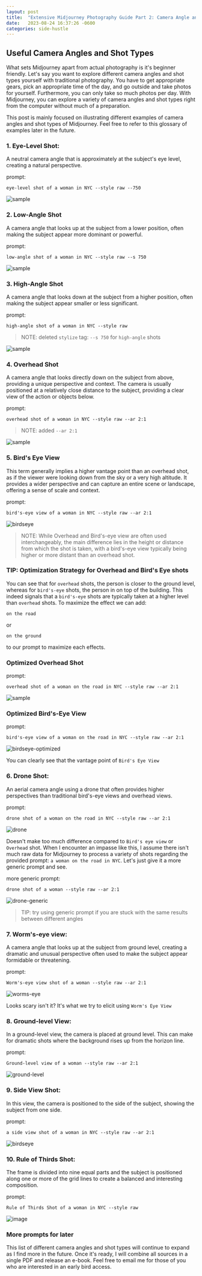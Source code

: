 ```yaml
---
layout: post
title:  "Extensive Midjourney Photography Guide Part 2: Camera Angle and Shot Type"
date:   2023-08-24 16:37:26 -0600
categories: side-hustle
---
```


## Useful Camera Angles and Shot Types

What sets Midjourney apart from actual photography is it's beginner friendly. Let's say you want to explore different camera angles and shot types yourself with traditional photography. You have to get appropriate gears, pick an appropriate time of the day, and go outside and take photos for yourself. Furthermore, you can only take so much photos per day. With Midjourney, you can explore a variety of camera angles and shot types right from the computer without much of a preparation.

This post is mainly focused on illustrating different examples of camera angles and shot types of Midjourney. Feel free to refer to this glossary of examples later in the future.

### **1. Eye-Level Shot:**

A neutral camera angle that is approximately at the subject's eye level, creating a natural perspective.

prompt:

```prompt
eye-level shot of a woman in NYC --style raw --750
```

![sample](https://res.cloudinary.com/dr7urwhzf/image/upload/v1690802033/nathan/1-camera-angles-shot-types/1-eye-level_tymf6b.png)

### **2. Low-Angle Shot**

A camera angle that looks up at the subject from a lower position, often making the subject appear more dominant or powerful.

prompt:

```prompt
low-angle shot of a woman in NYC --style raw --s 750
```

![sample](https://res.cloudinary.com/dr7urwhzf/image/upload/v1690802033/nathan/1-camera-angles-shot-types/2-low-angle_ng2wzn.png)

### **3. High-Angle Shot**

A camera angle that looks down at the subject from a higher position, often making the subject appear smaller or less significant.

prompt:

```prompt
high-angle shot of a woman in NYC --style raw
```

>NOTE:  deleted `stylize` tag: `--s 750` for `high-angle` shots

![sample](https://res.cloudinary.com/dr7urwhzf/image/upload/v1690802033/nathan/1-camera-angles-shot-types/3-high-angle_vjv5pj.png)

### **4. Overhead Shot**

A camera angle that looks directly down on the subject from above, providing a unique perspective and context. The camera is usually positioned at a relatively close distance to the subject, providing a clear view of the action or objects below.

prompt:

```prompt
overhead shot of a woman in NYC --style raw --ar 2:1
```

>NOTE:  added `--ar 2:1`

![sample](https://res.cloudinary.com/dr7urwhzf/image/upload/v1690802031/nathan/1-camera-angles-shot-types/4-overhead_lglrhs.webp)

### **5. Bird's Eye View**

This term generally implies a higher vantage point than an overhead shot, as if the viewer were looking down from the sky or a very high altitude. It provides a wider perspective and can capture an entire scene or landscape, offering a sense of scale and context.

prompt:

```prompt
bird's-eye view of a woman in NYC --style raw --ar 2:1
```

![birdseye](https://res.cloudinary.com/dr7urwhzf/image/upload/v1690802031/nathan/1-camera-angles-shot-types/4-overhead_lglrhs.webp)

> NOTE: While Overhead and Bird's-eye view are often used interchangeably, the main difference lies in the height or distance from which the shot is taken, with a bird's-eye view typically being higher or more distant than an overhead shot.

### TIP: **Optimization Strategy for Overhead and Bird's Eye shots**

You can see that for `overhead` shots, the person is closer to the ground level, whereas for `bird's-eye` shots, the person in on top of the building. This indeed signals that a `bird's-eye` shots are typically taken at a higher level than `overhead` shots. To maximize the effect we can add:

```prompt
on the road
```

or

```prompt
on the ground
```

to our prompt to maximize each effects.

### **Optimized Overhead Shot**

prompt:

```prompt
overhead shot of a woman on the road in NYC --style raw --ar 2:1
```

![sample](https://res.cloudinary.com/dr7urwhzf/image/upload/v1690802031/nathan/1-camera-angles-shot-types/4-overhead-optimized_c6nzf3.webp)

### **Optimized Bird's-Eye View**

prompt:

```prompt
bird's-eye view of a woman on the road in NYC --style raw --ar 2:1
```

![birdseye-optimized](https://res.cloudinary.com/dr7urwhzf/image/upload/v1690802031/nathan/1-camera-angles-shot-types/5-birdseye-optimized_kcxc5d.webp)

You can clearly see that the vantage point of `Bird's Eye View`

### **6. Drone Shot:**

An aerial camera angle using a drone that often provides higher perspectives than traditional bird's-eye views and overhead views.

prompt:

```prompt
drone shot of a woman on the road in NYC --style raw --ar 2:1
```

![drone](https://res.cloudinary.com/dr7urwhzf/image/upload/v1690802031/nathan/1-camera-angles-shot-types/6-drone_k1q3nr.webp)

Doesn't make too much difference compared to `Bird's eye view` or `Overhead` shot. When I encounter an impasse like this, I assume there isn't much raw data for Midjourney to process a variety of shots regarding the provided prompt: `a woman on the road in NYC`. Let's just give it a more generic prompt and see.

more generic prompt:

```prompt
drone shot of a woman --style raw --ar 2:1
```

![drone-generic](https://res.cloudinary.com/dr7urwhzf/image/upload/v1690802032/nathan/1-camera-angles-shot-types/6-drone-generic_cik4pp.webp)

>TIP: try using generic prompt if you are stuck with the same results between different angles

### **7. Worm's-eye view:**

A camera angle that looks up at the subject from ground level, creating a dramatic and unusual perspective often used to make the subject appear formidable or threatening.

prompt:

```prompt
Worm's-eye view shot of a woman --style raw --ar 2:1
```

![worms-eye](https://res.cloudinary.com/dr7urwhzf/image/upload/v1690802033/nathan/1-camera-angles-shot-types/7-worms-eye-view_ocgbcr.png)

Looks scary isn't it? It's what we try to elicit using `Worm's Eye View`

### **8. Ground-level View:**

In a ground-level view, the camera is placed at ground level. This can make for dramatic shots where the background rises up from the horizon line.

prompt:

```prompt
Ground-level view of a woman --style raw --ar 2:1
```

![ground-level](https://res.cloudinary.com/dr7urwhzf/image/upload/v1690802033/nathan/1-camera-angles-shot-types/8-ground-level-shot_dxazqp.png)

### **9. Side View Shot:**

In this view, the camera is positioned to the side of the subject, showing the subject from one side.

prompt:

```prompt
a side view shot of a woman in NYC --style raw --ar 2:1
```

![birdseye](https://res.cloudinary.com/dr7urwhzf/image/upload/v1690802034/nathan/1-camera-angles-shot-types/9-side-view-shot_rzrj6v.png)

### **10. Rule of Thirds Shot:**

The frame is divided into nine equal parts and the subject is positioned along one or more of the grid lines to create a balanced and interesting composition.

prompt:

```prompt
Rule of Thirds Shot of a woman in NYC --style raw
```

![image](https://res.cloudinary.com/dr7urwhzf/image/upload/v1690802033/nathan/1-camera-angles-shot-types/11-rule-of-thirds-shot_ghnu76.png)

### More prompts for later

This list of different camera angles and shot types will continue to expand as I find more in the future. Once it's ready, I will combine all sources in a single PDF and release an e-book. Feel free to email me for those of you who are interested in an early bird access.

